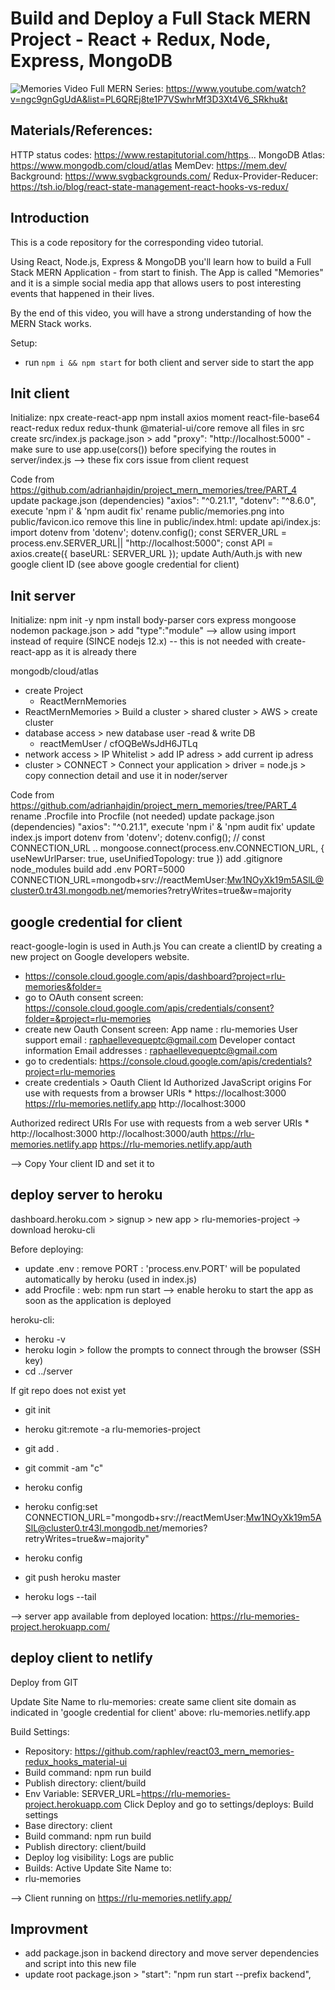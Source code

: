 # Build and Deploy a Full Stack MERN Project - React + Redux, Node, Express, MongoDB

![Memories](https://i.ibb.co/Z8Y0CJv/Screenshot-2020-10-30-at-11-10-04.png)
Video Full MERN Series: https://www.youtube.com/watch?v=ngc9gnGgUdA&list=PL6QREj8te1P7VSwhrMf3D3Xt4V6_SRkhu&t

## Materials/References:
HTTP status codes: https://www.restapitutorial.com/https...
MongoDB Atlas: https://www.mongodb.com/cloud/atlas
MemDev: https://mem.dev/
Background: https://www.svgbackgrounds.com/
Redux-Provider-Reducer: https://tsh.io/blog/react-state-management-react-hooks-vs-redux/

## Introduction
This is a code repository for the corresponding video tutorial. 

Using React, Node.js, Express & MongoDB you'll learn how to build a Full Stack MERN Application - from start to finish. The App is called "Memories" and it is a simple social media app that allows users to post interesting events that happened in their lives.

By the end of this video, you will have a strong understanding of how the MERN Stack works.

Setup:
- run ```npm i && npm start``` for both client and server side to start the app

## Init client

Initialize:
npx create-react-app
npm install axios moment react-file-base64 react-redux redux redux-thunk @material-ui/core
remove all files in src
create src/index.js
package.json > add "proxy": "http://localhost:5000" - make sure to use app.use(cors()) before specifying the routes in server/index.js  --> these fix cors issue from client request

Code from https://github.com/adrianhajdin/project_mern_memories/tree/PART_4
update package.json (dependencies)
    "axios": "^0.21.1",
    "dotenv": "^8.6.0",
execute 'npm i' & 'npm audit fix'
rename public/memories.png into public/favicon.ico
remove this line in public/index.html:  <link rel="icon" type="image/png" href="./memories.png">
update api/index.js:
    import dotenv from 'dotenv';
    dotenv.config();
    const SERVER_URL = process.env.SERVER_URL|| "http://localhost:5000";
    const API = axios.create({ baseURL: SERVER_URL });
update Auth/Auth.js with new google client ID (see above google credential for client)

## Init server

Initialize:
npm init -y
npm install body-parser cors express mongoose nodemon
package.json > add "type":"module" --> allow using import instead of require  (SINCE nodejs 12.x) -- this is not needed with create-react-app as it is already there

mongodb/cloud/atlas
- create Project
  - ReactMernMemories
- ReactMernMemories > Build a cluster > shared cluster > AWS > create cluster
- database access > new database user  -read & write DB
    - reactMemUser / cfOQBeWsJdH6JTLq
- network access > IP Whitelist > add IP adress > add current ip adress
- cluster > CONNECT > Connect your application > driver = node.js > copy connection detail and use it in noder/server

Code from https://github.com/adrianhajdin/project_mern_memories/tree/PART_4
rename .Procfile into Procfile (not needed)
update package.json (dependencies)
    "axios": "^0.21.1",
execute 'npm i' & 'npm audit fix'
update index.js
    import dotenv from 'dotenv';
    dotenv.config();
    // const CONNECTION_URL ..
    mongoose.connect(process.env.CONNECTION_URL, { useNewUrlParser: true, useUnifiedTopology: true })
add .gitignore
    node_modules
    build
add .env
    PORT=5000
    CONNECTION_URL=mongodb+srv://reactMemUser:Mw1NOyXk19m5ASlL@cluster0.tr43l.mongodb.net/memories?retryWrites=true&w=majority

## google credential for client

react-google-login is used in Auth.js
You can create a clientID by creating a new project on Google developers website.
- https://console.cloud.google.com/apis/dashboard?project=rlu-memories&folder=
- go to OAuth consent screen: https://console.cloud.google.com/apis/credentials/consent?folder=&project=rlu-memories
- create new Oauth Consent screen:
App name : rlu-memories
User support email : raphaellevequeptc@gmail.com
Developer contact information Email addresses : raphaellevequeptc@gmail.com
- go to credentials: https://console.cloud.google.com/apis/credentials?project=rlu-memories
- create credentials > Oauth Client Id
Authorized JavaScript origins
For use with requests from a browser
URIs *
https://localhost:3000
https://rlu-memories.netlify.app
http://localhost:3000

Authorized redirect URIs
For use with requests from a web server
URIs *
http://localhost:3000
http://localhost:3000/auth
https://rlu-memories.netlify.app
https://rlu-memories.netlify.app/auth

--> Copy Your client ID and set it to <GoogleLogin clientId >

## deploy server to heroku

dashboard.heroku.com > signup > new app > rlu-memories-project
-> download heroku-cli

Before deploying:
- update .env : remove PORT : 'process.env.PORT' will be populated automatically by heroku (used in index.js)
- add Procfile : 
  web: npm run start
  --> enable heroku to start the app as soon as the application is deployed

heroku-cli:
- heroku -v
- heroku login > follow the prompts to connect through the browser (SSH key)
- cd ../server

If git repo does not exist yet
- git init
- heroku git:remote -a rlu-memories-project

- git add .  
- git commit -am "c"

- heroku config  
- heroku config:set CONNECTION_URL="mongodb+srv://reactMemUser:Mw1NOyXk19m5ASlL@cluster0.tr43l.mongodb.net/memories?retryWrites=true&w=majority"
- heroku config  

- git push heroku master
- heroku logs --tail  

--> server app available from deployed location: https://rlu-memories-project.herokuapp.com/

## deploy client to netlify

Deploy from GIT  

Update Site Name to rlu-memories: create same client site domain as indicated in 'google credential for client' above: rlu-memories.netlify.app

Build Settings:
- Repository: https://github.com/raphlev/react03_mern_memories-redux_hooks_material-ui
- Build command: npm run build
- Publish directory: client/build
- Env Variable: SERVER_URL=https://rlu-memories-project.herokuapp.com
Click Deploy and go to settings/deploys: Build settings
- Base directory: client
- Build command: npm run build
- Publish directory: client/build
- Deploy log visibility: Logs are public
- Builds: Active
Update Site Name to:
- rlu-memories

--> Client running on https://rlu-memories.netlify.app/

## Improvment
- add package.json in backend directory and move server dependencies and script into this new file
- update root package.json > "start": "npm run start --prefix backend",
